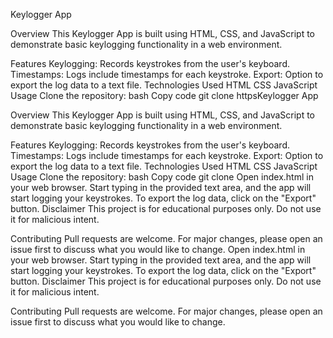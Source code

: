 Keylogger App

Overview
This Keylogger App is built using HTML, CSS, and JavaScript to demonstrate basic keylogging functionality in a web environment.

Features
Keylogging: Records keystrokes from the user's keyboard.
Timestamps: Logs include timestamps for each keystroke.
Export: Option to export the log data to a text file.
Technologies Used
HTML
CSS
JavaScript
Usage
Clone the repository:
bash
Copy code
git clone httpsKeylogger App

Overview
This Keylogger App is built using HTML, CSS, and JavaScript to demonstrate basic keylogging functionality in a web environment.

Features
Keylogging: Records keystrokes from the user's keyboard.
Timestamps: Logs include timestamps for each keystroke.
Export: Option to export the log data to a text file.
Technologies Used
HTML
CSS
JavaScript
Usage
Clone the repository:
bash
Copy code
git clone
Open index.html in your web browser.
Start typing in the provided text area, and the app will start logging your keystrokes.
To export the log data, click on the "Export" button.
Disclaimer
This project is for educational purposes only. Do not use it for malicious intent.

Contributing
Pull requests are welcome. For major changes, please open an issue first to discuss what you would like to change.
Open index.html in your web browser.
Start typing in the provided text area, and the app will start logging your keystrokes.
To export the log data, click on the "Export" button.
Disclaimer
This project is for educational purposes only. Do not use it for malicious intent.

Contributing
Pull requests are welcome. For major changes, please open an issue first to discuss what you would like to change.
